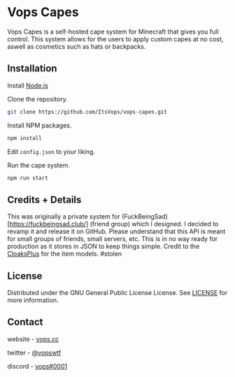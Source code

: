 # Vops Capes

Vops Capes is a self-hosted cape system for Minecraft that gives you full control.
This system allows for the users to apply custom capes at no cost, aswell as cosmetics such as hats or backpacks.

## Installation

Install [Node.js](https://nodejs.org/en/)

Clone the repository.
```bash
git clone https://github.com/ItsVops/vops-capes.git
```

Install NPM packages.
```bash
npm install
```

Edit `config.json` to your liking.

Run the cape system.
```bash
npm run start
```

## Credits + Details

This was originally a private system for (FuckBeingSad)[https://fuckbeingsad.club/] (friend group) which I designed.
I decided to revamp it and release it on GitHub.
Please understand that this API is meant for small groups of friends, small servers, etc. This is in no way ready for production as it stores in JSON to keep things simple.
Credit to the [CloaksPlus](https://cloaksplus.com/) for the item models. #stolen

## License

Distributed under the GNU General Public License License. See [LICENSE](https://github.com/ItsVops/vops-capes/blob/main/LICENSE) for more information.

## Contact

website - [vops.cc](https://vops.cc)

twitter - [@vopswtf](https://twitter.com/vopswtf)

discord - [vops#0001](#)